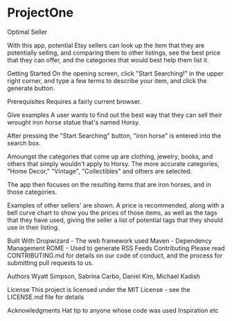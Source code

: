 # ProjectOne
Optimal Seller

With this app, potential Etsy sellers can look up the item that they are potentially selling, and comparing them to other listings, see the best price that they can offer, and the categories that would best help them list it.

Getting Started
On the opening screen, click "Start Searching!" in the upper right corner, and type a few terms to describe your item, and click the generate button.

Prerequisites
Requires a fairly current browser.

Give examples
A user wants to find out the best way that they can sell their wrought iron horse statue that's named Horsy.

After pressing the "Start Searching" button, "iron horse" is entered into the search box.

Amoungst the categories that come up are clothing, jewelry, books, and others that simply wouldn't apply to Horsy.  The more accurate categories, "Home Decor," "Vintage", "Collectibles" and others are selected.

The app then focuses on the resulting items that are iron horses, and in those categories.

Examples of other sellers' are shown.  A price is recommended, along with a bell curve chart to show you the prices of those items, as well as the tags that they have used, giving the seller a list of potential tags that they should use in their listing.

Built With
Dropwizard - The web framework used
Maven - Dependency Management
ROME - Used to generate RSS Feeds
Contributing
Please read CONTRIBUTING.md for details on our code of conduct, and the process for submitting pull requests to us.


Authors
Wyatt Simpson, Sabrina Carbo, Daniel Kim, Michael Kadish

License
This project is licensed under the MIT License - see the LICENSE.md file for details

Acknowledgments
Hat tip to anyone whose code was used
Inspiration
etc